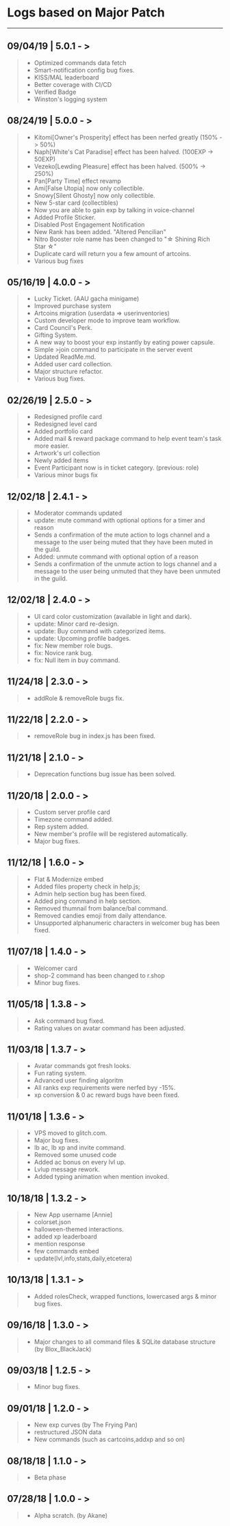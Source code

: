 # Logs based on Major Patch

___

## **09/04/19 | 5.0.1 - >**

> - Optimized commands data fetch
> - Smart-notification config bug fixes.
> - KISS/MAL leaderboard
> - Better coverage with CI/CD
> - Verified Badge
> - Winston's logging system

## **08/24/19 | 5.0.0 - >**

> - Kitomi[Owner's Prosperity] effect has been nerfed greatly (150% -> 50%)
> - Naph[White's Cat Paradise] effect has been halved. (100EXP -> 50EXP)
> - Vezeko[Lewding Pleasure] effect has been halved. (500% -> 250%)
> - Pan[Party Time] effect revamp
> - Ami[False Utopia] now only collectible.
> - Snowy[Silent Ghosty] now only collectible.
> - New 5-star card (collectibles)
> - Now you are able to gain exp by talking in voice-channel
> - Added Profile Sticker.
> - Disabled Post Engagement Notification
> - New Rank has been added. "Altered Pencilian"
> - Nitro Booster role name has been changed to "☆ Shining Rich Star ☆"
> - Duplicate card will return you a few amount of artcoins.
> - Various bug fixes

## **05/16/19 | 4.0.0 - >**

   > - Lucky Ticket. (AAU gacha minigame)
   > - Improved purchase system
   > - Artcoins migration (userdata => userinventories)
   > - Custom developer mode to improve team workflow.
   > - Card Council's Perk.
   > - Gifting System.
   > - A new way to boost your exp instantly by eating power capsule.
   > - Simple >join command to participate in the server event
   > - Updated ReadMe.md.
   > - Added user card collection.
   > - Major structure refactor.
   > - Various bug fixes.

## **02/26/19 | 2.5.0 - >**

   > - Redesigned profile card
   > - Redesigned level card
   > - Added portfolio card
   > - Added mail & reward package command to help event team's task more easier.
   > - Artwork's url collection
   > - Newly added items
   > - Event Participant now is in ticket category. (previous: role)
   > - Various minor bugs fix

## **12/02/18 | 2.4.1 - >**

   > - Moderator commands updated  
   > - update: mute command with optional options for a timer and reason  
   > - Sends a confirmation of the mute action to logs channel and a message to the user being muted that they have been muted in the guild.  
   > - Added: unmute command with optional option of a reason  
   > - Sends a confirmation of the unmute action to logs channel     and a message to the user being unmuted that they have been    unmuted in the guild.  

## **12/02/18 | 2.4.0 - >**

   > - UI card color customization (available in light and dark).  
   > - update: Minor card re-design.  
   > - update: Buy command with categorized items.  
   > - update: Upcoming profile badges.  
   > - fix: New member role bugs.  
   > - fix: Novice rank bug.  
   > - fix: Null item in buy command.  

## **11/24/18 | 2.3.0 - >**

   > - addRole & removeRole bugs fix.

## **11/22/18 | 2.2.0 - >**

   > - removeRole bug in index.js has been fixed.

## **11/21/18 | 2.1.0 - >** 

   > - Deprecation functions bug issue has been solved.

## **11/20/18 | 2.0.0 - >** 

   > - Custom server profile card  
   > - Timezone command added.  
   > - Rep system added.  
   > - New member's profile will be registered automatically.  
   > - Major bug fixes.

## **11/12/18 | 1.6.0 - >**

   > - Flat & Modernize embed  
   > - Added files property check in help.js;  
   > - Admin help section bug has been fixed.  
   > - Added ping command in help section.  
   > - Removed thumnail from balance/bal command.  
   > - Removed candies emoji from daily attendance.  
   > - Unsupported alphanumeric characters in welcomer bug has been fixed.

## **11/07/18 | 1.4.0 - >**

   > - Welcomer card  
   > - shop-2 command has been changed to r.shop  
   > - Minor bug fixes.  

## **11/05/18 | 1.3.8 - >** 

   > - Ask command bug fixed.  
   > - Rating values on avatar command has been adjusted.

## **11/03/18 | 1.3.7 - >** 

   > - Avatar commands got fresh looks.  
   > - Fun rating system.  
   > - Advanced user finding algoritm  
   > - All ranks exp requirements were nerfed byy -15%.  
   > - xp conversion & 0 ac reward bugs have been fixed.

## **11/01/18 | 1.3.6 - >** 

   > - VPS moved to glitch.com.  
   > - Major bug fixes.  
   > - lb ac, lb xp and invite command.  
   > - Removed some unused code  
   > - Added ac bonus on every lvl up.  
   > - Lvlup message rework.  
   > - Added typing animation when mention invoked.

## **10/18/18 | 1.3.2 - >**

   > - New App username [Annie]  
   > - colorset.json  
   > - halloween-themed interactions.  
   > - added xp leaderboard  
   > - mention response  
   > - few commands embed  
   > - update(lvl,info,stats,daily,etcetera)

## **10/13/18 | 1.3.1 -** > 

   > - Added rolesCheck, wrapped functions, lowercased args & minor bug fixes.

## **09/16/18 | 1.3.0 - >**

   > - Major changes to all command files & SQLite database structure (by Blox_BlackJack)

## **09/03/18 | 1.2.5 - >**

   > - Minor bug fixes.

## **09/01/18 | 1.2.0 - >** 

   > - New exp curves (by The Frying Pan)  
   > - restructured JSON data  
   > - New commands (such as cartcoins,addxp and so on)  

## **08/18/18 | 1.1.0 - >**

   > - Beta phase

## **07/28/18 | 1.0.0 - >**

   > - Alpha scratch. (by Akane)
